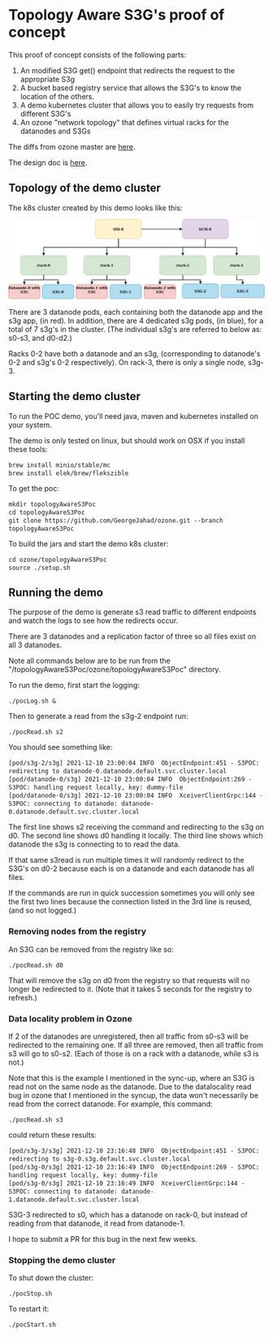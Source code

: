 # Topology Aware S3G's proof of concept
This proof of concept consists of the following parts:

1. An modified S3G get() endpoint that redirects the request to the appropriate S3g
2. A bucket based registry service that allows the S3G's to know the location of the others.
3. A demo kubernetes cluster that allows you to easily try requests from different S3G's
4. An ozone "network topology" that defines virtual racks for the datanodes and S3Gs


The diffs from ozone master are [here](https://github.com/GeorgeJahad/ozone/compare/3012cd138ee4436b1d03dc151e5fef1b60c7f82d...topologyAwareS3Poc#files_bucket).

The design doc is [here](./topologyAwareS3G.docx).

## Topology of the demo cluster

The k8s cluster created by this demo looks like this:

![this](./topology.png)


There are 3 datanode pods, each containing both the datanode app and the s3g app, (in red).  In addition, there are 4 dedicated s3g pods, (in blue), for a total of 7 s3g's in the cluster.  (The individual s3g's are referred to below as: s0-s3, and d0-d2.)

Racks 0-2 have both a datanode and an s3g, (corresponding to datanode's 0-2 and s3g's 0-2 respectively).  On rack-3, there is only a single node, s3g-3.


## Starting the demo cluster

To run the POC demo, you'll need java, maven and kubernetes installed on your system.

The demo is only tested on linux, but should work on OSX if you install these tools:

```
brew install minio/stable/mc
brew install elek/brew/flekszible
```

To get the poc:
```
mkdir topologyAwareS3Poc
cd topologyAwareS3Poc
git clone https://github.com/GeorgeJahad/ozone.git --branch topologyAwareS3Poc
```

To build the jars and start the demo k8s cluster:
```
cd ozone/topologyAwareS3Poc
source ./setup.sh
```

## Running the demo

The purpose of the demo is generate s3 read traffic to different endpoints and watch the logs to see how the redirects occur.

There are 3 datanodes and a replication factor of three so all files exist on all 3 datanodes.

Note all commands below are to be run from the "<poc install directory>/topologyAwareS3Poc/ozone/topologyAwareS3Poc" directory.

To run the demo, first start the logging:
```
./pocLog.sh &
```

Then to generate a read from the s3g-2 endpoint run:
```
./pocRead.sh s2
```

You should see something like:
```
[pod/s3g-2/s3g] 2021-12-10 23:00:04 INFO  ObjectEndpoint:451 - S3POC: redirecting to datanode-0.datanode.default.svc.cluster.local
[pod/datanode-0/s3g] 2021-12-10 23:00:04 INFO  ObjectEndpoint:269 - S3POC: handling request locally, key: dummy-file
[pod/datanode-0/s3g] 2021-12-10 23:00:04 INFO  XceiverClientGrpc:144 - S3POC: connecting to datanode: datanode-0.datanode.default.svc.cluster.local

```

The first line shows s2 receiving the command and redirecting to the s3g on d0.  The second line shows d0 handling it locally.  The third line shows which datanode the s3g is connecting to to read the data.

If that same s3read is run multiple times it will randomly redirect to the S3G's on d0-2 because each is on a datanode and each datanode has all files.

If the commands are run in quick succession sometimes you will only see the first two lines because the connection listed in the 3rd line is reused, (and so not logged.)

### Removing nodes from the registry

An S3G can be removed from the registry like so:
```
./pocRead.sh d0
```

That will remove the s3g on d0 from the registry so that requests will no longer be redirected to it.  (Note that it takes 5 seconds for the registry to refresh.)

### Data locality problem in Ozone
If 2 of the datanodes are unregistered, then all traffic from s0-s3 will be redirected to the remaining one.  If all three are removed, then all traffic from s3 will go to s0-s2. (Each of those is on a rack with a datanode, while s3 is not.)


Note that this is the example I mentioned in the sync-up, where an S3G is read not on the same node as the datanode. Due to the datalocality read bug in ozone that I mentioned in the syncup, the data won't necessarily be read from the correct datanode.  For example, this command:
```
./pocRead.sh s3
```

could return these results:
```
[pod/s3g-3/s3g] 2021-12-10 23:16:48 INFO  ObjectEndpoint:451 - S3POC: redirecting to s3g-0.s3g.default.svc.cluster.local
[pod/s3g-0/s3g] 2021-12-10 23:16:49 INFO  ObjectEndpoint:269 - S3POC: handling request locally, key: dummy-file
[pod/s3g-0/s3g] 2021-12-10 23:16:49 INFO  XceiverClientGrpc:144 - S3POC: connecting to datanode: datanode-1.datanode.default.svc.cluster.local
```
S3G-3 redirected to s0, which has a datanode on rack-0, but instead of reading from that datanode, it read from datanode-1.

I hope to submit a PR for this bug in the next few weeks.

### Stopping the demo cluster

To shut down the cluster:
```
./pocStop.sh
```

To restart it:
```
./pocStart.sh
```








